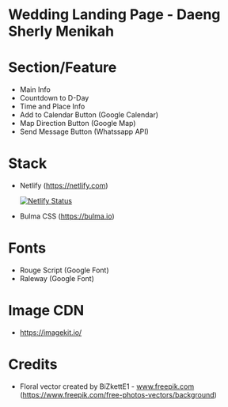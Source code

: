 # Wedding Landing Page - Daeng Sherly Menikah




# Section/Feature
- Main Info
- Countdown to D-Day
- Time and Place Info
- Add to Calendar Button (Google Calendar)
- Map Direction Button (Google Map)
- Send Message Button (Whatssapp API)

# Stack
- Netlify (https://netlify.com)

     [![Netlify Status](https://api.netlify.com/api/v1/badges/2b185197-f76c-46e4-a0ab-0fe5c2ff8dc1/deploy-status)](https://app.netlify.com/sites/sherly-daeng-menikah/deploys)

- Bulma CSS (https://bulma.io)


# Fonts
- Rouge Script (Google Font)
- Raleway (Google Font)

# Image CDN
- https://imagekit.io/

# Credits

- Floral vector created by BiZkettE1 - www.freepik.com (https://www.freepik.com/free-photos-vectors/background)